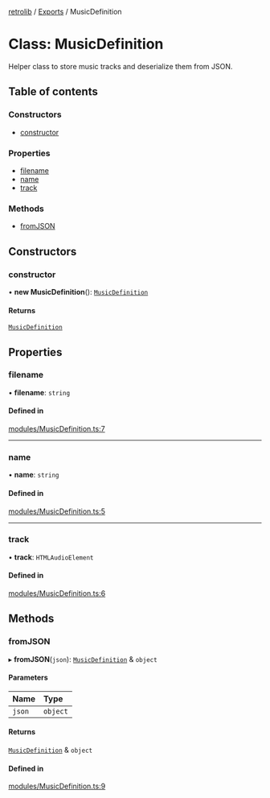 [retrolib](../README.md) / [Exports](../modules.md) / MusicDefinition

# Class: MusicDefinition

Helper class to store music tracks and deserialize them from JSON.

## Table of contents

### Constructors

- [constructor](MusicDefinition.md#constructor)

### Properties

- [filename](MusicDefinition.md#filename)
- [name](MusicDefinition.md#name)
- [track](MusicDefinition.md#track)

### Methods

- [fromJSON](MusicDefinition.md#fromjson)

## Constructors

### constructor

• **new MusicDefinition**(): [`MusicDefinition`](MusicDefinition.md)

#### Returns

[`MusicDefinition`](MusicDefinition.md)

## Properties

### filename

• **filename**: `string`

#### Defined in

[modules/MusicDefinition.ts:7](https://github.com/philbgarner/retrolib/blob/5cc28cc/src/modules/MusicDefinition.ts#L7)

___

### name

• **name**: `string`

#### Defined in

[modules/MusicDefinition.ts:5](https://github.com/philbgarner/retrolib/blob/5cc28cc/src/modules/MusicDefinition.ts#L5)

___

### track

• **track**: `HTMLAudioElement`

#### Defined in

[modules/MusicDefinition.ts:6](https://github.com/philbgarner/retrolib/blob/5cc28cc/src/modules/MusicDefinition.ts#L6)

## Methods

### fromJSON

▸ **fromJSON**(`json`): [`MusicDefinition`](MusicDefinition.md) & `object`

#### Parameters

| Name | Type |
| :------ | :------ |
| `json` | `object` |

#### Returns

[`MusicDefinition`](MusicDefinition.md) & `object`

#### Defined in

[modules/MusicDefinition.ts:9](https://github.com/philbgarner/retrolib/blob/5cc28cc/src/modules/MusicDefinition.ts#L9)
